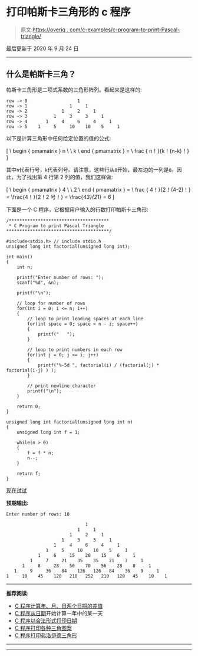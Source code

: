 # 打印帕斯卡三角形的 c 程序

> 原文:[https://overiq . com/c-examples/c-program-to-print-Pascal-triangle/](https://overiq.com/c-examples/c-program-to-print-pascal-triangle/)

最后更新于 2020 年 9 月 24 日

* * *

## 什么是帕斯卡三角？

帕斯卡三角形是二项式系数的三角形阵列。看起来是这样的:

```
row -> 0                   1     
row -> 1                1     1     
row -> 2             1     2     1     
row -> 3          1     3     3     1     
row -> 4       1     4     6     4     1     
row -> 5    1     5     10    10    5     1

```

以下是计算三角形中任何给定位置的值的公式:

\[
\ begin { pmamatrix } n \ \ k \ end { pmamatrix } = \ frac { n！}{k！(n-k)！}
\]

其中`n`代表行号，`k`代表列号。请注意，这些行从`0`开始，最左边的一列是`0`。因此，为了找出第 4 行第 2 列的值，我们这样做:

\[
\ begin { pmamatrix } 4 \ \ 2 \ end { pmamatrix } = \ frac { 4！}{2！(4-2)！} = \frac{4！}{2！2 号！} = \frac{4*3}{2*1} = 6
\]

下面是一个 C 程序，它根据用户输入的行数打印帕斯卡三角形:

```
/**************************************
 * C Program to print Pascal Triangle
***************************************/

#include<stdio.h> // include stdio.h
unsigned long int factorial(unsigned long int);

int main() 
{
    int n;

    printf("Enter number of rows: ");
    scanf("%d", &n);

    printf("\n");

    // loop for number of rows
    for(int i = 0; i <= n; i++)
    {
        // loop to print leading spaces at each line
        for(int space = 0; space < n - i; space++)
        {
            printf("   ");
        }

        // loop to print numbers in each row
        for(int j = 0; j <= i; j++)
        {
            printf("%-5d ", factorial(i) / (factorial(j) * factorial(i-j) ) );
        }

        // print newline character
        printf("\n");
    }    

    return 0;
}

unsigned long int factorial(unsigned long int n)
{
    unsigned long int f = 1;

    while(n > 0)
    {
        f = f * n;
        n--;
    }

    return f;   
}

```

[现在试试](https://overiq.com/c-online-compiler/G9Q/)

**预期输出:**

```
Enter number of rows: 10

                              1     
                           1     1     
                        1     2     1     
                     1     3     3     1     
                  1     4     6     4     1     
               1     5     10    10    5     1     
            1     6     15    20    15    6     1     
         1     7     21    35    35    21    7     1     
      1     8     28    56    70    56    28    8     1     
   1     9     36    84    126   126   84    36    9     1     
1     10    45    120   210   252   210   120   45    10    1

```

* * *

**推荐阅读:**

*   [C 程序计算年、月、日两个日期的差值](/c-examples/c-program-to-calculate-the-difference-of-two-dates-in-years-months-and-days/)
*   [C 程序从日期](/c-examples/c-program-to-calculate-the-day-of-year-from-the-date/)开始计算一年中的某一天
*   [C 程序以合法形式打印日期](/c-examples/c-program-to-print-the-date-in-legal-form/)
*   [C 程序打印各种三角图案](/c-examples/c-program-to-print-various-triangular-patterns/)
*   [C 程序打印弗洛伊德三角形](/c-examples/c-program-to-print-floyds-triangle/)

* * *

* * *
